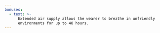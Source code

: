 ```yaml
---
bonuses:
  - text: >-
      Extended air supply allows the wearer to breathe in unfriendly
      environments for up to 48 hours.
---
```

